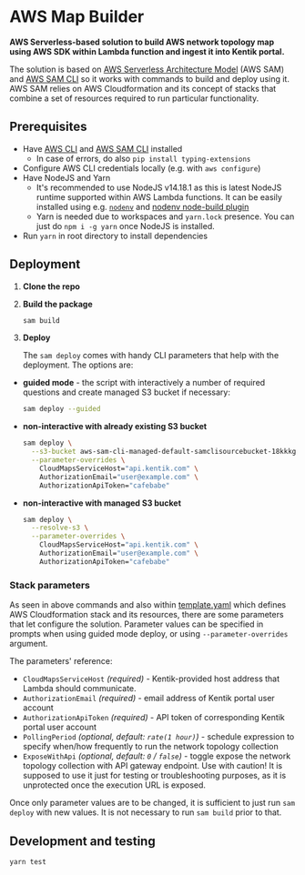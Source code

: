 # AWS Map Builder

**AWS Serverless-based solution to build AWS network topology map using AWS SDK within Lambda function and ingest it into Kentik portal.**

The solution is based on [AWS Serverless Architecture Model](https://aws.amazon.com/serverless/sam/) (AWS SAM) and [AWS SAM CLI](https://docs.aws.amazon.com/serverless-application-model/latest/developerguide/serverless-sam-cli-command-reference.html) so it works with commands to build and deploy using it. AWS SAM relies on AWS Cloudformation and its concept of stacks that combine a set of resources required to run particular functionality.

## Prerequisites

- Have [AWS CLI](https://docs.aws.amazon.com/cli/latest/userguide/getting-started-install.html) and [AWS SAM CLI](https://aws.amazon.com/serverless/sam/) installed
  - In case of errors, do also `pip install typing-extensions`
- Configure AWS CLI credentials locally (e.g. with `aws configure`)
- Have NodeJS and Yarn
  - It's recommended to use NodeJS v14.18.1 as this is latest NodeJS runtime supported within AWS Lambda functions. It can be easily installed using e.g. [`nodenv`](https://github.com/nodenv/nodenv) and [nodenv node-build plugin](https://github.com/nodenv/node-build#readme)
  - Yarn is needed due to workspaces and `yarn.lock` presence. You can just do `npm i -g yarn` once NodeJS is installed.
- Run `yarn` in root directory to install dependencies

## Deployment

1. **Clone the repo**
1. **Build the package**

   ```sh
   sam build
   ```

1. **Deploy**

   The `sam deploy` comes with handy CLI parameters that help with the deployment. The options are:

- **guided mode** - the script with interactively a number of required questions and create managed S3 bucket if necessary:

  ```sh
  sam deploy --guided
  ```

- **non-interactive with already existing S3 bucket**

  ```sh
  sam deploy \
    --s3-bucket aws-sam-cli-managed-default-samclisourcebucket-18kkkg7scjuyo \
    --parameter-overrides \
      CloudMapsServiceHost="api.kentik.com" \
      AuthorizationEmail="user@example.com" \
      AuthorizationApiToken="cafebabe"
  ```

- **non-interactive with managed S3 bucket**

  ```sh
  sam deploy \
    --resolve-s3 \
    --parameter-overrides \
      CloudMapsServiceHost="api.kentik.com" \
      AuthorizationEmail="user@example.com" \
      AuthorizationApiToken="cafebabe"
  ```

### Stack parameters

As seen in above commands and also within [template.yaml](template.yaml) which defines AWS Cloudformation stack and its resources, there are some parameters that let configure the solution. Parameter values can be specified in prompts when using guided mode deploy, or using `--parameter-overrides` argument.

The parameters' reference:

- `CloudMapsServiceHost` *(required)* - Kentik-provided host address that Lambda should communicate.
- `AuthorizationEmail` *(required)* - email address of Kentik portal user account
- `AuthorizationApiToken` *(required)* - API token of corresponding Kentik portal user account
- `PollingPeriod` *(optional, default: `rate(1 hour)`)* - schedule expression to specify when/how frequently to run the network topology collection
- `ExposeWithApi` *(optional, default: `0` / `false`)* - toggle expose the network topology collection with API gateway endpoint. Use with caution! It is supposed to use it just for testing or troubleshooting purposes, as it is unprotected once the execution URL is exposed.

Once only parameter values are to be changed, it is sufficient to just run `sam deploy` with new values. It is not necessary to run `sam build` prior to that.

## Development and testing

```sh
yarn test
```
